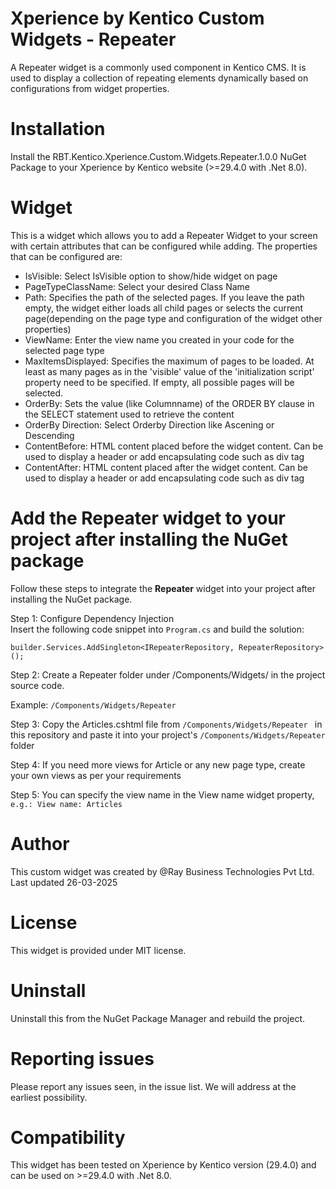 # Xperience by Kentico Custom Widgets - Repeater

A Repeater widget is a commonly used component in Kentico CMS. It is used to display a collection of repeating elements dynamically based on configurations from widget properties.

# Installation

Install the RBT.Kentico.Xperience.Custom.Widgets.Repeater.1.0.0 NuGet Package to your Xperience by Kentico website (>=29.4.0 with .Net 8.0). 

# Widget
This is a widget which allows you to add a Repeater Widget to your screen with certain attributes that can be configured while adding. The properties that can be configured are:

- IsVisible: Select IsVisible option to show/hide widget on page
- PageTypeClassName: Select your desired Class Name
- Path: Specifies the path of the selected pages. If you leave the path empty, the widget either loads all child pages or selects the current page(depending on the page type and configuration of the widget other properties)
- ViewName: Enter the view name you created in your code for the selected page type
- MaxItemsDisplayed: Specifies the maximum of pages to be loaded. At least as many pages as in the 'visible' value of the 'initialization script' property need to be specified. If empty, all possible pages will be selected.
- OrderBy: Sets the value (like Columnname) of the ORDER BY clause in the SELECT statement used to retrieve the content
- OrderBy Direction: Select Orderby Direction like Ascening or Descending
- ContentBefore: HTML content placed before the widget content. Can be used to display a header or add encapsulating code such as div tag
- ContentAfter: HTML content placed after the widget content. Can be used to display a header or add encapsulating code such as div tag



# Add the Repeater widget to your project after installing the NuGet package

Follow these steps to integrate the **Repeater** widget into your project after installing the NuGet package.

Step 1: Configure Dependency Injection  
Insert the following code snippet into `Program.cs` and build the solution:

```
builder.Services.AddSingleton<IRepeaterRepository, RepeaterRepository>();
```

Step 2: Create a Repeater folder under /Components/Widgets/ in the project source code.

Example: ```/Components/Widgets/Repeater```

Step 3: Copy the Articles.cshtml file from ```/Components/Widgets/Repeater ``` in this repository and paste it into your project's ```/Components/Widgets/Repeater``` folder

Step 4: If you need more views for Article or any new page type, create your own views as per your requirements

Step 5: You can specify the view name in the View name widget property,``` e.g.: View name: Articles```


# Author

This custom widget was created by @Ray Business Technologies Pvt Ltd. Last updated 26-03-2025

# License

This widget is provided under MIT license.

# Uninstall

Uninstall this from the NuGet Package Manager and rebuild the project.

# Reporting issues

Please report any issues seen, in the issue list. We will address at the earliest possibility.

# Compatibility

This widget has been tested on Xperience by Kentico version (29.4.0) and can be used on >=29.4.0 with .Net 8.0. 

